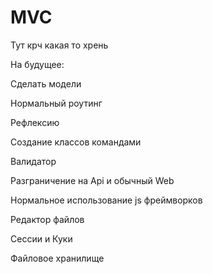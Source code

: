 # MVC
Тут крч какая то хрень

На будущее: 

Сделать модели

Нормальный роутинг

Рефлексию

Создание классов командами

Валидатор

Разграничение на Api и обычный Web

Нормальное использование js фреймворков

Редактор файлов

Сессии и Куки

Файловое хранилище

